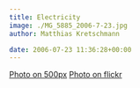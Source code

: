 ```yaml
---
title: Electricity
image: ./MG_5885_2006-7-23.jpg
author: Matthias Kretschmann

date: 2006-07-23 11:36:28+00:00
---
```


[Photo on 500px](http://500px.com/photo/5629510) [Photo on flickr](http://www.flickr.com/photos/krema/6965105709)
